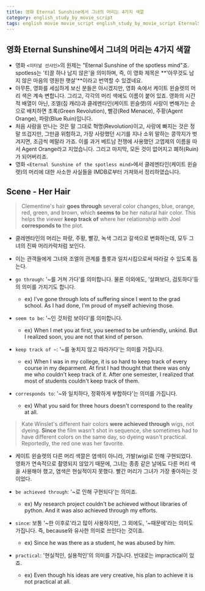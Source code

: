 ```yaml
---
title: 영화 Eternal Sunshine에서 그녀의 머리는 4가지 색깔
category: english_study_by_movie_script
tags: english movie movie_script english_study_by_movie_script EternalSunshine
---
```


## 영화 Eternal Sunshine에서 그녀의 머리는 4가지 색깔

- 영화 `<이터널 선샤인>`의 원제는 "Eternal Sunshine of the spotless mind"죠. spotless는 '티끌 하나 남지 않은'을 의미하며, 즉, 이 영화 제목은 **'아무것도 남지 않은 마음의 영원한 햇살'**이라고 번역할 수 있겠네요. 
- 아무튼, 영화를 세심하게 보신 분들은 아시겠지만, 영화 속에서 케이트 윈슬렛의 머리 색은 계속 변합니다. 그리고, 각각의 머리 색에도 이름이 붙어 있죠. 영화의 시간적 배열이 아닌, 조엘(짐 캐리)과 클레멘타인(케이트 윈슬렛)의 사랑이 변해가는 순으로 배치하면 초록(Green Revolution), 빨강(Red Menace), 주황(Agent Orange), 파랑(Blue Ruin)입니다. 
- 처음 사람을 만나는 것은 말 그대로 혁명(Revolution)이고, 사랑에 빠지는 것은 정말 뜨겁지만, 그만큼 위험하고, 가장 사랑했던 시기를 지나 소위 말하는 콩깍지가 벗겨지면, 조금씩 메말라 가죠. 이를 과거 베트남 전쟁에 사용했던 고엽제의 이름을 따서 Agent Orange라고 지었습니다. 그리고 마지막, 모든 것이 없어지고 폐허(Ruin)가 되어버리죠. 
- 영화 `<Eternal Sunshine of the spotless mind>`에서 클레멘타인(케이트 윈슬렛)의 머리에 대한 사소한 사실들을 IMDB로부터 가져와서 정리하였습니다.

## Scene - Her Hair

> Clementine's hair **goes through** several color changes, blue, orange, red, green, and brown, which **seems to** be her natural hair color. This helps the viewer **keep track of** where her relationship with Joel **corresponds to** the plot.

- 클레멘타인의 머리는 파랑, 주황, 빨강, 녹색 그리고 갈색으로 변화하는데, 모두 그녀의 진짜 머리카락처럼 보인다.
- 이는 관객들에게 그녀와 조엘의 관계를 플롯과 일치시킴으로써 따라갈 수 있도록 돕는다.

- `go through`: '~를 거쳐 가다'를 의미합니다. 물론 이외에도, '살펴보다, 검토하다'등의 의미를 가지기도 합니다.
  - ex) I've gone through lots of suffering since I went to the grad school. As I had done, I'm proud of myself achieving those. 
- `seem to be`: '~인 것처럼 보이다'를 의미합니다.
  - ex) When I met you at first, you seemed to be unfriendly, unkind. But I realized soon, you are not that kind of person. 
- `keep track of ~`: '~를 놓치지 않고 따라가다'는 의미를 가집니다. 
  - ex) When I was in my college, it is so hard to keep track of every course in my deparment. At first I had thought that there was only me who couldn't keep track of it. After one semester, I realized that most of students couldn't keep track of them.  
- `corresponds to`: '~와 일치하다, 정확하게 부합하다'는 의미를 가집니다.
  - ex) What you said for three hours doesn't correspond to the reality at all.

> Kate Winslet's different hair colors **were achieved through** wigs, not dyeing. **Since** the film wasn't shot in sequence, she sometimes had to have different colors on the same day, so dyeing wasn't practical. Reportedly, the red one was her favorite.

- 케이트 윈슬렛의 다른 머리 색깔은 염색이 아니라, 가발(wig)로 인해 구현되었다. 영화가 연속적으로 촬영되지 않았기 때문에, 그녀는 종종 같은 날에도 다른 머리 색을 사용해야 했고, 염색은 현실적이지 못했다. 빨간 머리가 그녀가 가장 좋아하는 것이었다.

- `be achieved through`: '~로 인해 구현되다'는 의미죠.
  - ex) My research project couldn't be achieved without libraries of python. And it was also achieved through my efforts.
- `since`: 보통 '~한 이후로'라고 많이 사용하지만, 그 외에도, '~때문에'라는 의미도 가집니다. 즉, because와 유사한 의미로 쓰인다는 것이죠. 
  - ex) Since he was there as a student, he was abused by him.
- `practical`: '현실적인, 실용적인'의 의미를 가집니다. 반대로는 impractical이 있죠. 
  - ex) Even though his ideas are very creative, his plan to achieve it is not practical at all.
